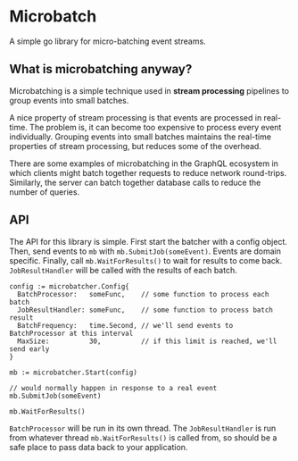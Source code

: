 # Microbatch

A simple go library for micro-batching event streams.

## What is microbatching anyway?

Microbatching is a simple technique used in **stream processing** pipelines to group events into small batches.

A nice property of stream processing is that events are processed in real-time. The problem is, it can become too expensive to process every event individually. Grouping events into small batches maintains the real-time properties of stream processing, but reduces some of the overhead.

There are some examples of microbatching in the GraphQL ecosystem in which clients might batch together requests to reduce network round-trips. Similarly, the server can batch together database calls to reduce the number of queries.

## API

The API for this library is simple. First start the batcher with a config object. Then, send events to `mb` with `mb.SubmitJob(someEvent)`. Events are domain specific. Finally, call `mb.WaitForResults()` to wait for results to come back. `JobResultHandler` will be called with the results of each batch.

```
config := microbatcher.Config{
  BatchProcessor:   someFunc,    // some function to process each batch
  JobResultHandler: someFunc,    // some function to process batch result
  BatchFrequency:   time.Second, // we'll send events to BatchProcessor at this interval
  MaxSize:          30,          // if this limit is reached, we'll send early
}

mb := microbatcher.Start(config)

// would normally happen in response to a real event
mb.SubmitJob(someEvent)

mb.WaitForResults()
```

`BatchProcessor` will be run in its own thread. The `JobResultHandler` is run from whatever thread `mb.WaitForResults()` is called from, so should be a safe place to pass data back to your application.
